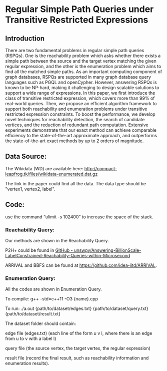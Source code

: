 # Regular Simple Path Queries under Transitive Restricted Expressions

## Introduction
There are two fundamental problems in regular simple path queries (RSPQs). One is the reachability problem which asks whether there exists a simple path between the source and the target vertex matching the given regular expression, and the other is the enumeration problem which aims to find all the matched simple paths. As an important computing component of graph databases, RSPQs are supported in many graph database query languages such as PGQL and openCypher. However, answering RSPQs is known to be NP-hard, making it challenging to design scalable solutions to support a wide range of expressions. In this paper, we first introduce the class of transitive restricted expression, which covers more than 99\% of real-world queries. Then, we propose an efficient algorithm framework to support both reachability and enumeration problems under transitive restricted expression constraints. To boost the performance, we develop novel techniques for reachability detection, the search of candidate vertices, and the reduction of redundant path computation. Extensive experiments demonstrate that our exact method can achieve comparable efficiency to the state-of-the-art approximate approach, and outperforms the state-of-the-art exact methods by up to 2 orders of magnitude.

## Data Source:

The Wikidata (WD) are available here: http://compact-leapfrog.tk/files/wikidata-enumerated.dat.gz


The link in the paper could find all the data. The data type should be "vertex1, vertex2, label".

## Code:

use the command “ulimit -s 102400” to increase the space of the stack.

### Reachability Query:

Our methods are shown in the Reachability Query. 

P2H+ could be found in [GitHub - unswpy/Answering-BillionScale-LabelConstrained-Reachability-Queries-within-Microsecond](https://github.com/unswpy/Answering-BillionScale-LabelConstrained-Reachability-Queries-within-Microsecond)

ARRIVAL and BBFS can be found at https://github.com/idea-iitd/ARRIVAL.

### Enumeration Query:

All the codes are shown in Enumeration Query.

To compile: g++ -std=c++11 -O3 {name}.cpp

To run: ./a.out {path/to/dataset/edges.txt} {path/to/dataset/query.txt} {path/to/dataset/result.txt} 

The dataset folder should contain:

edge file (edges.txt) (each line of the form u v l, where there is an edge from u to v with a label l)

query file (the source vertex, the target vertex, the regular expression) 

result file (record the final result, such as reachability information and enumeration results).


